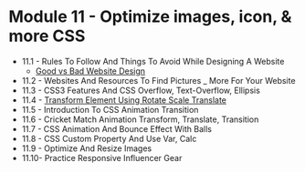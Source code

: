 # Module 11 - Optimize images, icon, & more CSS

- 11.1 - Rules To Follow And Things To Avoid While Designing A Website
  - [Good vs Bad Website Design](https://weblium.com/blog/bad-vs-good-website-design/)
- 11.2 - Websites And Resources To Find Pictures _ More For Your Website
- 11.3 - CSS3 Features And CSS Overflow, Text-Overflow, Ellipsis
- 11.4 - [Transform Element Using Rotate Scale Translate](https://developer.mozilla.org/en-US/docs/Web/CSS/transform)
- 11.5 - Introduction To CSS Animation Transition
- 11.6 - Cricket Match Animation Transform, Translate, Transition
- 11.7 - CSS Animation And Bounce Effect With Balls
- 11.8 - CSS Custom Property And Use Var, Calc
- 11.9 - Optimize And Resize Images
- 11.10- Practice Responsive Influencer Gear
